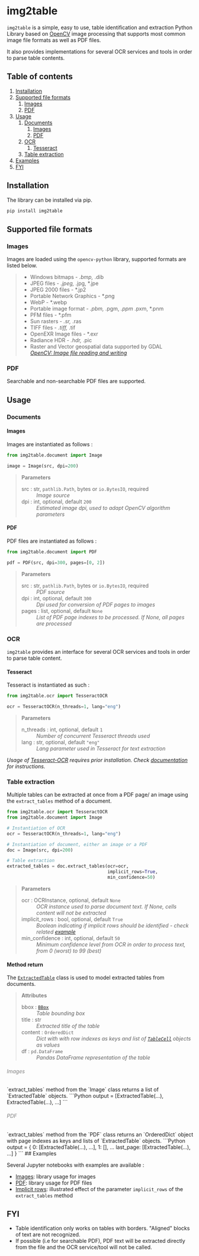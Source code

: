 # img2table

`img2table` is a simple, easy to use, table identification and extraction Python Library based on [OpenCV](https://opencv.org/) image 
processing that supports most common image file formats as well as PDF files.

It also provides implementations for several OCR services and tools in order to parse table contents.

## Table of contents
1. [Installation](#installation)
2. [Supported file formats](#supported-file-formats)
   1. [Images](#images-formats)
   2. [PDF](#pdf-formats)
3. [Usage](#usage)
   1. [Documents](#documents)
      1. [Images](#images-doc)
      2. [PDF](#pdf-doc)
   2. [OCR](#ocr)
      1. [Tesseract](#tesseract)
   3. [Table extraction](#table-extract)
4. [Examples](#examples)
5. [FYI](#fyi)


## Installation <a name="installation"></a>
The library can be installed via pip.
```python
pip install img2table
```

## Supported file formats <a name="supported-file-formats"></a>

### Images <a name="images-formats"></a>

Images are loaded using the `opencv-python` library, supported formats are listed below.

<blockquote>
<ul>
<li>Windows bitmaps - <em>.bmp, </em>.dib</li>
<li>JPEG files - <em>.jpeg, </em>.jpg, *.jpe</li>
<li>JPEG 2000 files - *.jp2</li>
<li>Portable Network Graphics - *.png</li>
<li>WebP - *.webp</li>
<li>Portable image format - <em>.pbm, </em>.pgm, <em>.ppm </em>.pxm, *.pnm</li>
<li>PFM files - *.pfm</li>
<li>Sun rasters - <em>.sr, </em>.ras</li>
<li>TIFF files - <em>.tiff, </em>.tif</li>
<li>OpenEXR Image files - *.exr</li>
<li>Radiance HDR - <em>.hdr, </em>.pic</li>
<li>Raster and Vector geospatial data supported by GDAL<br>
<cite><a href="https://docs.opencv.org/4.2.0/d4/da8/group__imgcodecs.html#ga288b8b3da0892bd651fce07b3bbd3a56">OpenCV: Image file reading and writing</a></cite></li>
</ul>
</blockquote>

### PDF <a name="pdf-formats"></a>

Searchable and non-searchable PDF files are supported.

## Usage <a name="usage"></a>

### Documents <a name="documents"></a>

#### Images <a name="images-doc"></a>
Images are instantiated as follows :
```python
from img2table.document import Image

image = Image(src, dpi=200)
```

> <span style="color:grey; font-weight: bold">Parameters</span>
><dl>
>    <dt>src : str, <code>pathlib.Path</code>, bytes or <code>io.BytesIO</code>, required</dt>
>    <dd style="font-style: italic;">Image source</dd>
>    <dt>dpi : int, optional, default <code>200</code></dt>
>    <dd style="font-style: italic;">Estimated image dpi, used to adapt OpenCV algorithm parameters</dd>
></dl>

#### PDF <a name="pdf-doc"></a>
PDF files are instantiated as follows :
```python
from img2table.document import PDF

pdf = PDF(src, dpi=300, pages=[0, 2])
```

> <span style="color:grey; font-weight: bold">Parameters</span>
><dl>
>    <dt>src : str, <code>pathlib.Path</code>, bytes or <code>io.BytesIO</code>, required</dt>
>    <dd style="font-style: italic;">PDF source</dd>
>    <dt>dpi : int, optional, default <code>300</code></dt>
>    <dd style="font-style: italic;">Dpi used for conversion of PDF pages to images</dd>
>    <dt>pages : list, optional, default <code>None</code></dt>
>    <dd style="font-style: italic;">List of PDF page indexes to be processed. If None, all pages are processed</dd>
></dl>

### OCR <a name="ocr"></a>
`img2table` provides an interface for several OCR services and tools in order to parse table content.

#### Tesseract <a name="tesseract"></a>
Tesseract is instantiated as such :
```python
from img2table.ocr import TesseractOCR

ocr = TesseractOCR(n_threads=1, lang="eng")
```

> <span style="color:grey; font-weight: bold">Parameters</span>
><dl>
>    <dt>n_threads : int, optional, default <code>1</code></dt>
>    <dd style="font-style: italic;">Number of concurrent Tesseract threads used</dd>
>    <dt>lang : str, optional, default <code>"eng"</code></dt>
>    <dd style="font-style: italic;">Lang parameter used in Tesseract for text extraction</dd>
></dl>


*Usage of [Tesseract-OCR](https://github.com/tesseract-ocr/tesseract) requires prior installation. 
Check [documentation](https://tesseract-ocr.github.io/tessdoc/) for instructions.*

### Table extraction <a name="table-extract"></a>

Multiple tables can be extracted at once from a PDF page/ an image using the `extract_tables` method of a document.

```python
from img2table.ocr import TesseractOCR
from img2table.document import Image

# Instantiation of OCR
ocr = TesseractOCR(n_threads=1, lang="eng")

# Instantiation of document, either an image or a PDF
doc = Image(src, dpi=200)

# Table extraction
extracted_tables = doc.extract_tables(ocr=ocr,
                                      implicit_rows=True,
                                      min_confidence=50)
```
> <span style="color:grey; font-weight: bold">Parameters</span>
><dl>
>    <dt>ocr : OCRInstance, optional, default <code>None</code></dt>
>    <dd style="font-style: italic;">OCR instance used to parse document text. If None, cells content will not be extracted</dd>
>    <dt>implicit_rows : bool, optional, default <code>True</code></dt>
>    <dd style="font-style: italic;">Boolean indicating if implicit rows should be identified - check related <a href="/examples/Implicit_rows.ipynb" target="_self">example</a></dd>
>    <dt>min_confidence : int, optional, default <code>50</code></dt>
>    <dd style="font-style: italic;">Minimum confidence level from OCR in order to process text, from 0 (worst) to 99 (best)</dd>
></dl>

#### Method return

The [`ExtractedTable`](/src/img2table/tables/objects/extraction.py#L23) class is used to model extracted tables from documents.

> <span style="color:grey; font-weight: bold">Attributes</span>
><dl>
>    <dt>bbox : <code><a href="/src/img2table/tables/objects/extraction.py#L9" target="_self">BBox</a></code></dt>
>    <dd style="font-style: italic;">Table bounding box</dd>
>    <dt>title : str</dt>
>    <dd style="font-style: italic;">Extracted title of the table</dd>
>    <dt>content : <code>OrderedDict</code></dt>
>    <dd style="font-style: italic;">Dict with with row indexes as keys and list of <code><a href="/src/img2table/tables/objects/extraction.py#L17" target="_self">TableCell</a></code> objects as values</dd>
>    <dt>df : <code>pd.DataFrame</code></dt>
>    <dd style="font-style: italic;">Pandas DataFrame representation of the table</dd>
></dl>

<h6 style="color:grey">Images</h6>
`extract_tables` method from the `Image` class returns a list of `ExtractedTable` objects. 
```Python
output = [ExtractedTable(...), ExtractedTable(...), ...]
```

<h6 style="color:grey">PDF</h6>
`extract_tables` method from the `PDF` class returns an `OrderedDict` object with page indexes as keys and lists of `ExtractedTable` objects. 
```Python
output = {
    0: [ExtractedTable(...), ...],
    1: [],
    ...
    last_page: [ExtractedTable(...), ...]
}
```
## Examples <a name="examples"></a>

Several Jupyter notebooks with examples are available :
<ul>
<li>
<a href="/examples/Image.ipynb" target="_self">Images</a>: library usage for images
</li>
<li>
<a href="/examples/PDF.ipynb" target="_self">PDF</a>: library usage for PDF files
</li>
<li>
<a href="/examples/Implicit_rows.ipynb" target="_self">Implicit rows</a>: illustrated effect 
of the parameter <code>implicit_rows</code> of the <code>extract_tables</code> method
</li>
</ul>

## FYI <a name="fyi"></a>

<ul>
<li>
Table identification only works on tables with borders. "Aligned" blocks of text are not recognized.
</li>
<li>
If possible (i.e for searchable PDF), PDF text will be extracted directly from the file and the OCR service/tool will not be called.
</li>
</ul>